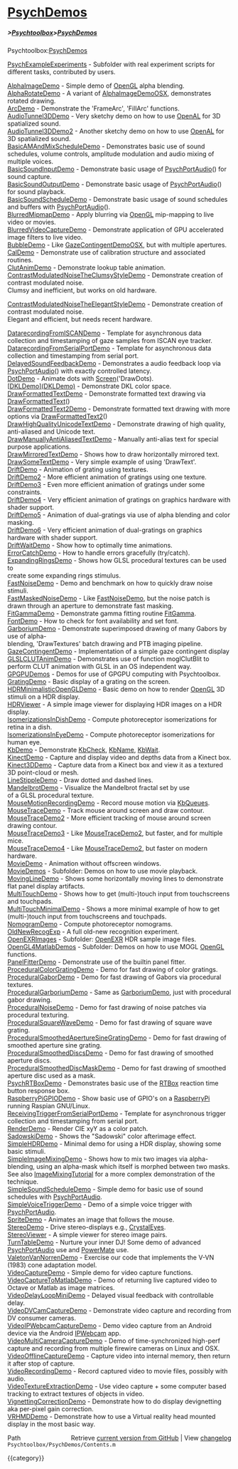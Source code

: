 # [PsychDemos](PsychDemos)
##### >[Psychtoolbox](Psychtoolbox)>[PsychDemos](PsychDemos)

Psychtoolbox:[PsychDemos](PsychDemos)  
  
  
  
   [PsychExampleExperiments](PsychExampleExperiments) - Subfolder with real experiment scripts for  
                             different tasks, contributed by users.  
  
   [AlphaImageDemo](AlphaImageDemo)          - Simple demo of [OpenGL](OpenGL) alpha blending.  
   [AlphaRotateDemo](AlphaRotateDemo)         - A variant of [AlphaImageDemoOSX](AlphaImageDemoOSX), demonstrates rotated drawing.  
   [ArcDemo](ArcDemo)                 - Demonstrate the 'FrameArc', 'FillArc' functions.  
   [AudioTunnel3DDemo](AudioTunnel3DDemo)       - Very sketchy demo on how to use [OpenAL](OpenAL) for 3D spatialized sound.  
   [AudioTunnel3DDemo2](AudioTunnel3DDemo2)      - Another sketchy demo on how to use [OpenAL](OpenAL) for 3D spatialized sound.  
   [BasicAMAndMixScheduleDemo](BasicAMAndMixScheduleDemo) - Demonstrates basic use of sound schedules, volume controls, amplitude modulation and audio mixing of multiple voices.  
   [BasicSoundInputDemo](BasicSoundInputDemo)     - Demonstrate basic usage of [PsychPortAudio](PsychPortAudio)() for sound capture.  
   [BasicSoundOutputDemo](BasicSoundOutputDemo)    - Demonstrate basic usage of [PsychPortAudio](PsychPortAudio)() for sound playback.  
   [BasicSoundScheduleDemo](BasicSoundScheduleDemo)  - Demonstrate basic usage of sound schedules and buffers with [PsychPortAudio](PsychPortAudio)().  
   [BlurredMipmapDemo](BlurredMipmapDemo)       - Apply blurring via [OpenGL](OpenGL) mip-mapping to live video or movies.  
   [BlurredVideoCaptureDemo](BlurredVideoCaptureDemo) - Demonstrate application of GPU accelerated image filters to live video.  
   [BubbleDemo](BubbleDemo)              - Like [GazeContingentDemoOSX](GazeContingentDemoOSX), but with multiple apertures.  
   [CalDemo](CalDemo)                 - Demonstrate use of calibration structure and associated routines.  
   [ClutAnimDemo](ClutAnimDemo)            - Demonstrate lookup table animation.  
   [ContrastModulatedNoiseTheClumsyStyleDemo](ContrastModulatedNoiseTheClumsyStyleDemo) - Demonstrate creation of contrast modulated noise.  
                                              Clumsy and inefficient, but works on old hardware.  
  
   [ContrastModulatedNoiseTheElegantStyleDemo](ContrastModulatedNoiseTheElegantStyleDemo) - Demonstrate creation of contrast modulated noise.  
                                               Elegant and efficient, but needs recent hardware.  
  
   [DatarecordingFromISCANDemo](DatarecordingFromISCANDemo) - Template for asynchronous data collection and timestamping of gaze samples from ISCAN eye tracker.  
   [DatarecordingFromSerialPortDemo](DatarecordingFromSerialPortDemo) - Template for asynchronous data collection and timestamping from serial port.  
   [DelayedSoundFeedbackDemo](DelayedSoundFeedbackDemo) - Demonstrates a audio feedback loop via [PsychPortAudio](PsychPortAudio)() with exactly controlled latency.  
   [DotDemo](DotDemo)                 - Animate dots with [Screen](Screen)('DrawDots).  
   [[DKLDemo](DKLDemo)][(DKLDemo)]((DKLDemo))                 - Demonstrate DKL color space.  
   [DrawFormattedTextDemo](DrawFormattedTextDemo)   - Demonstrate formatted text drawing via [DrawFormattedText](DrawFormattedText)()  
   [DrawFormattedText2Demo](DrawFormattedText2Demo)  - Demonstrate formatted text drawing with more options via [DrawFormattedText2](DrawFormattedText2)()  
   [DrawHighQualityUnicodeTextDemo](DrawHighQualityUnicodeTextDemo) - Demonstrate drawing of high quality, anti-aliased and Unicode text.  
   [DrawManuallyAntiAliasedTextDemo](DrawManuallyAntiAliasedTextDemo) - Manually anti-alias text for special purpose applications.  
   [DrawMirroredTextDemo](DrawMirroredTextDemo)    - Shows how to draw horizontally mirrored text.  
   [DrawSomeTextDemo](DrawSomeTextDemo)        - Very simple example of using 'DrawText'.  
   [DriftDemo](DriftDemo)               - Animation of grating using textures.  
   [DriftDemo2](DriftDemo2)              - More efficient animation of gratings using one texture.  
   [DriftDemo3](DriftDemo3)              - Even more efficient animation of gratings under some constraints.  
   [DriftDemo4](DriftDemo4)              - Very efficient animation of gratings on graphics hardware with shader support.  
   [DriftDemo5](DriftDemo5)              - Animation of dual-gratings via use of alpha blending and color masking.  
   [DriftDemo6](DriftDemo6)              - Very efficient animation of dual-gratings on graphics hardware with shader support.  
   [DriftWaitDemo](DriftWaitDemo)           - Show how to optimally time animations.  
   [ErrorCatchDemo](ErrorCatchDemo)          - How to handle errors gracefully (try/catch).  
   [ExpandingRingsDemo](ExpandingRingsDemo)      - Shows how GLSL procedural textures can be used to  
                             create some expanding rings stimulus.  
   [FastNoiseDemo](FastNoiseDemo)           - Demo and benchmark on how to quickly draw noise stimuli.  
   [FastMaskedNoiseDemo](FastMaskedNoiseDemo)     - Like [FastNoiseDemo](FastNoiseDemo), but the noise patch is  
                             drawn through an aperture to demonstrate fast masking.  
   [FitGammaDemo](FitGammaDemo)            - Demonstrate gamma fitting routine [FitGamma](FitGamma).  
   [FontDemo](FontDemo)                - How to check for font availability and set font.  
   [GarboriumDemo](GarboriumDemo)           - Demonstrate superimposed drawing of many Gabors by use of alpha-  
                             blending, 'DrawTextures' batch drawing and PTB imaging pipeline.  
   [GazeContingentDemo](GazeContingentDemo)      - Implementation of a simple gaze contingent display  
   [GLSLCLUTAnimDemo](GLSLCLUTAnimDemo)        - Demonstrates use of function moglClutBlit to  
                             perform CLUT animation with GLSL in an OS independent way.  
   [GPGPUDemos](GPGPUDemos)              - Demos for use of GPGPU computing with Psychtoolbox.  
   [GratingDemo](GratingDemo)             - Basic display of a grating on the screen.  
   [HDRMinimalisticOpenGLDemo](HDRMinimalisticOpenGLDemo) - Basic demo on how to render [OpenGL](OpenGL) 3D stimuli on a HDR display.  
   [HDRViewer](HDRViewer)               - A simple image viewer for displaying HDR images on a HDR display.  
   [IsomerizationsInDishDemo](IsomerizationsInDishDemo) - Compute photoreceptor isomerizations for retina in a dish.  
   [IsomerizationsInEyeDemo](IsomerizationsInEyeDemo)  - Compute photoreceptor isomerizations for human eye.  
   [KbDemo](KbDemo)                  - Demonstrate [KbCheck](KbCheck), [KbName](KbName), [KbWait](KbWait).  
   [KinectDemo](KinectDemo)              - Capture and display video and depths data from a Kinect box.  
   [Kinect3DDemo](Kinect3DDemo)            - Capture data from a Kinect box and view it as a textured 3D point-cloud or mesh.  
   [LineStippleDemo](LineStippleDemo)         - Draw dotted and dashed lines.  
   [MandelbrotDemo](MandelbrotDemo)          - Visualize the Mandelbrot fractal set by use  
                             of a GLSL procedural texture.  
   [MouseMotionRecordingDemo](MouseMotionRecordingDemo) - Record mouse motion via [KbQueues](KbQueues).  
   [MouseTraceDemo](MouseTraceDemo)          - Track mouse around screen and draw contour.  
   [MouseTraceDemo2](MouseTraceDemo2)         - More efficient tracking of mouse around screen drawing contour.  
   [MouseTraceDemo3](MouseTraceDemo3)         - Like [MouseTraceDemo2](MouseTraceDemo2), but faster, and for multiple mice.  
   [MouseTraceDemo4](MouseTraceDemo4)         - Like [MouseTraceDemo2](MouseTraceDemo2), but faster on modern hardware.  
   [MovieDemo](MovieDemo)               - Animation without offscreen windows.  
   [MovieDemos](MovieDemos)              - Subfolder: Demos on how to use movie playback.  
   [MovingLineDemo](MovingLineDemo)          - Shows some horizontally moving lines to demonstrate flat panel display artifacts.  
   [MultiTouchDemo](MultiTouchDemo)          - Shows how to get (multi-)touch input from touchscreens and touchpads.  
   [MultiTouchMinimalDemo](MultiTouchMinimalDemo)   - Shows a more minimal example of how to get (multi-)touch input from touchscreens and touchpads.  
   [NomogramDemo](NomogramDemo)            - Compute photoreceptor nomograms.  
   [OldNewRecogExp](OldNewRecogExp)          - A full old-new recognition experiment.  
   [OpenEXRImages](OpenEXRImages)           - Subfolder: [OpenEXR](OpenEXR) HDR sample image files.  
   [OpenGL4MatlabDemos](OpenGL4MatlabDemos)      - Subfolder: Demos on how to use MOGL [OpenGL](OpenGL) functions.  
   [PanelFitterDemo](PanelFitterDemo)         - Demonstrate use of the builtin panel fitter.  
   [ProceduralColorGratingDemo](ProceduralColorGratingDemo) - Demo for fast drawing of color gratings.  
   [ProceduralGaborDemo](ProceduralGaborDemo)     - Demo for fast drawing of Gabors via procedural textures.  
   [ProceduralGarboriumDemo](ProceduralGarboriumDemo) - Same as [GarboriumDemo](GarboriumDemo), just with procedural gabor drawing.  
   [ProceduralNoiseDemo](ProceduralNoiseDemo)     - Demo for fast drawing of noise patches via procedural texturing.  
   [ProceduralSquareWaveDemo](ProceduralSquareWaveDemo) - Demo for fast drawing of square wave grating.  
   [ProceduralSmoothedApertureSineGratingDemo](ProceduralSmoothedApertureSineGratingDemo) - Demo for fast drawing of smoothed aperture sine grating.  
   [ProceduralSmoothedDiscsDemo](ProceduralSmoothedDiscsDemo) - Demo for fast drawing of smoothed aperture discs.  
   [ProceduralSmoothedDiscMaskDemo](ProceduralSmoothedDiscMaskDemo) - Demo for fast drawing of smoothed aperture disc used as a mask.  
   [PsychRTBoxDemo](PsychRTBoxDemo)          - Demonstrates basic use of the [RTBox](RTBox) reaction time button response box.  
   [RaspberryPiGPIODemo](RaspberryPiGPIODemo)     - Show basic use of GPIO's on a [RaspberryPi](RaspberryPi) running Raspian GNU/Linux.  
   [ReceivingTriggerFromSerialPortDemo](ReceivingTriggerFromSerialPortDemo) - Template for asynchronous trigger collection and timestamping from serial port.  
   [RenderDemo](RenderDemo)              - Render CIE xyY as a color patch.  
   [SadowskiDemo](SadowskiDemo)            - Shows the "Sadowski" color afterimage effect.  
   [SimpleHDRDemo](SimpleHDRDemo)           - Minimal demo for using a HDR display, showing some basic stimuli.  
   [SimpleImageMixingDemo](SimpleImageMixingDemo)   - Shows how to mix two images via alpha-blending, using an alpha-mask which itself is morphed between two masks.  
                             See also [ImageMixingTutorial](ImageMixingTutorial) for a more complex demonstration of the technique.  
   [SimpleSoundScheduleDemo](SimpleSoundScheduleDemo) - Simple demo for basic use of sound schedules with [PsychPortAudio](PsychPortAudio).  
   [SimpleVoiceTriggerDemo](SimpleVoiceTriggerDemo)  - Demo of a simple voice trigger with [PsychPortAudio](PsychPortAudio).  
   [SpriteDemo](SpriteDemo)              - Animates an image that follows the mouse.  
   [StereoDemo](StereoDemo)              - Drive stereo-displays e.g., [CrystalEyes](CrystalEyes).  
   [StereoViewer](StereoViewer)            - A simple viewer for stereo image pairs.  
   [TurnTableDemo](TurnTableDemo)           - Nurture your inner DJ! Some demo of advanced [PsychPortAudio](PsychPortAudio) use and [PowerMate](PowerMate) use.  
   [ValetonVanNorrenDemo](ValetonVanNorrenDemo)    - Exercise our code that implements the V-VN (1983) cone adaptation model.  
   [VideoCaptureDemo](VideoCaptureDemo)        - Simple demo for video capture functions.  
   [VideoCaptureToMatlabDemo](VideoCaptureToMatlabDemo) - Demo of returning live captured video to Octave or Matlab as image matrices.  
   [VideoDelayLoopMiniDemo](VideoDelayLoopMiniDemo)  - Delayed visual feedback with controllable delay.  
   [VideoDVCamCaptureDemo](VideoDVCamCaptureDemo)   - Demonstrate video capture and recording from DV consumer cameras.  
   [VideoIPWebcamCaptureDemo](VideoIPWebcamCaptureDemo) - Demo video capture from an Android device via the Android [IPWebcam](IPWebcam) app.  
   [VideoMultiCameraCaptureDemo](VideoMultiCameraCaptureDemo) - Demo of time-synchronized high-perf capture and recording from multiple firewire cameras on Linux and OSX.  
   [VideoOfflineCaptureDemo](VideoOfflineCaptureDemo) - Capture video into internal memory, then return it after stop of capture.  
   [VideoRecordingDemo](VideoRecordingDemo)      - Record captured video to movie files, possibly with audio.  
   [VideoTextureExtractionDemo](VideoTextureExtractionDemo) - Use video capture + some computer based tracking to extract textures of objects in video.  
   [VignettingCorrectionDemo](VignettingCorrectionDemo) - Demonstrate how to do display devignetting aka per-pixel gain correction.  
   [VRHMDDemo](VRHMDDemo)                - Demonstrate how to use a Virtual reality head mounted display in the most basic way.  
  




<div class="code_header" style="text-align:right;">
  <span style="float:left;">Path&nbsp;&nbsp;</span> <span class="counter">Retrieve <a href=
  "https://raw.github.com/Psychtoolbox-3/Psychtoolbox-3/beta/Psychtoolbox/PsychDemos/Contents.m">current version from GitHub</a> | View <a href=
  "https://github.com/Psychtoolbox-3/Psychtoolbox-3/commits/beta/Psychtoolbox/PsychDemos/Contents.m">changelog</a></span>
</div>
<div class="code">
  <code>Psychtoolbox/PsychDemos/Contents.m</code>
</div>

{{category}}